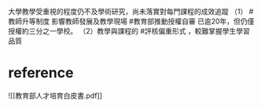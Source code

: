 大學教學受重視的程度仍不及學術研究，尚未落實對每門課程的成效追蹤
     （1） #教師升等制度 影響教師發展及教學現場
			  #教育部推動授權自審 已逾20年，但仍僅授權約三分之一學校。
	 （2）教學與課程的 #評核偏重形式 ，較難掌握學生學習品質
	 
# reference
![[教育部人才培育白皮書.pdf]]


    
			
